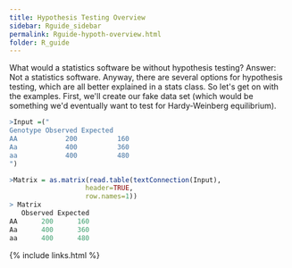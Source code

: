 ```yaml
---
title: Hypothesis Testing Overview
sidebar: Rguide_sidebar
permalink: Rguide-hypoth-overview.html
folder: R_guide
---
```


<link rel="stylesheet" href="css/theme-pink.css">

What would a statistics software be without hypothesis testing?
Answer: Not a statistics software.
Anyway, there are several options for hypothesis testing,
which are all better explained in a stats class.
So let's get on with the examples.
First, we'll create our fake data set
(which would be something we'd eventually want to test for
Hardy-Weinberg equilibrium).

```R
>Input =("
Genotype Observed Expected
AA            200          160
Aa            400          360
aa            400          480
")

>Matrix = as.matrix(read.table(textConnection(Input),
                   header=TRUE,
                   row.names=1))
> Matrix
   Observed Expected
AA      200      160
Aa      400      360
aa      400      480
```


{% include links.html %}

